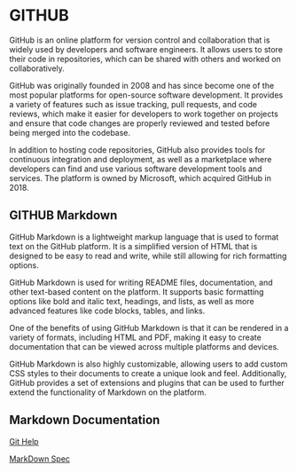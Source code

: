 # GITHUB #

GitHub is an online platform for version control and collaboration that is widely used by developers and software engineers. It allows users to store their code in repositories, which can be shared with others and worked on collaboratively.

GitHub was originally founded in 2008 and has since become one of the most popular platforms for open-source software development. It provides a variety of features such as issue tracking, pull requests, and code reviews, which make it easier for developers to work together on projects and ensure that code changes are properly reviewed and tested before being merged into the codebase.

In addition to hosting code repositories, GitHub also provides tools for continuous integration and deployment, as well as a marketplace where developers can find and use various software development tools and services. The platform is owned by Microsoft, which acquired GitHub in 2018.

## GITHUB Markdown

GitHub Markdown is a lightweight markup language that is used to format text on the GitHub platform. It is a simplified version of HTML that is designed to be easy to read and write, while still allowing for rich formatting options.

GitHub Markdown is used for writing README files, documentation, and other text-based content on the platform. It supports basic formatting options like bold and italic text, headings, and lists, as well as more advanced features like code blocks, tables, and links.

One of the benefits of using GitHub Markdown is that it can be rendered in a variety of formats, including HTML and PDF, making it easy to create documentation that can be viewed across multiple platforms and devices.

GitHub Markdown is also highly customizable, allowing users to add custom CSS styles to their documents to create a unique look and feel. Additionally, GitHub provides a set of extensions and plugins that can be used to further extend the functionality of Markdown on the platform.






## Markdown Documentation ##

[Git Help](https://fileinfo.com/extension/md)

[MarkDown Spec](https://github.github.com/gfm/)
